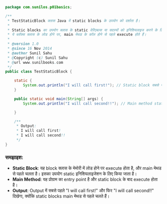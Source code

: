 ```java
package com.sunilos.p01basics;

/**
 * TestStaticBlock क्लास Java में static blocks के उपयोग को दर्शाता है।
 * 
 * Static blocks का उपयोग क्लास के static वेरिएबल्स या सदस्यों को इनिशियलाइज करने के लिए किया जाता है।
 * ये ब्लॉक्स क्लास के लोड होने पर, main मेथड के कॉल होने से पहले execute होते हैं।
 * 
 * @version 1.0
 * @since 16 Nov 2014
 * @author Sunil Sahu
 * @Copyright (c) Sunil Sahu
 * @url www.sunilbooks.com
 */
public class TestStaticBlock {

    static {
        System.out.println("I will call first!"); // Static block सबसे पहले execute होता है
    }

    public static void main(String[] args) {
        System.out.println("I will call second!!"); // Main method static block के बाद execute होता है

    }

    /**
     * Output:
     * I will call first! 
     * I will call second!!
     */
}
```

### समझाइश:
- **Static Block**: यह block क्लास के मेमोरी में लोड होने पर execute होता है, और main मेथड से पहले चलता है। इसका उपयोग static इनिशियलाइजेशन के लिए किया जाता है।
- **Main Method**: यह प्रोग्राम का entry point है और static block के बाद execute होता है।
- **Output**: Output में सबसे पहले "I will call first!" और फिर "I will call second!!" दिखेगा, क्योंकि static blocks main मेथड से पहले चलते हैं।
